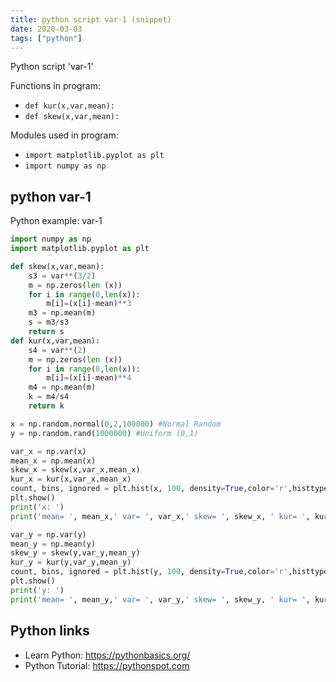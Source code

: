 ```yaml
---
title: python script var-1 (snippet)
date: 2020-03-03
tags: ["python"]
---
```

Python script 'var-1'

Functions in program: 
* `def kur(x,var,mean):`
* `def skew(x,var,mean):`

Modules used in program: 
* `import matplotlib.pyplot as plt`
* `import numpy as np`

## python var-1

Python example: var-1

```python
import numpy as np
import matplotlib.pyplot as plt

def skew(x,var,mean):
    s3 = var**(3/2)
    m = np.zeros(len (x))
    for i in range(0,len(x)):
        m[i]=(x[i]-mean)**3
    m3 = np.mean(m)
    s = m3/s3
    return s
def kur(x,var,mean):
    s4 = var**(2)
    m = np.zeros(len (x))
    for i in range(0,len(x)):
        m[i]=(x[i]-mean)**4
    m4 = np.mean(m)
    k = m4/s4
    return k

x = np.random.normal(0,2,100000) #Normal Random
y = np.random.rand(1000000) #Uniform (0,1)

var_x = np.var(x)
mean_x = np.mean(x)
skew_x = skew(x,var_x,mean_x)
kur_x = kur(x,var_x,mean_x)
count, bins, ignored = plt.hist(x, 100, density=True,color='r',histtype = 'step')
plt.show()
print('x: ')
print('mean= ', mean_x,' var= ', var_x,' skew= ', skew_x, ' kur= ', kur_x)

var_y = np.var(y)
mean_y = np.mean(y)
skew_y = skew(y,var_y,mean_y)
kur_y = kur(y,var_y,mean_y)
count, bins, ignored = plt.hist(y, 100, density=True,color='r',histtype = 'step')
plt.show()
print('y: ')
print('mean= ', mean_y,' var= ', var_y,' skew= ', skew_y, ' kur= ', kur_y)


```

## Python links

- Learn Python: https://pythonbasics.org/
- Python Tutorial: https://pythonspot.com
